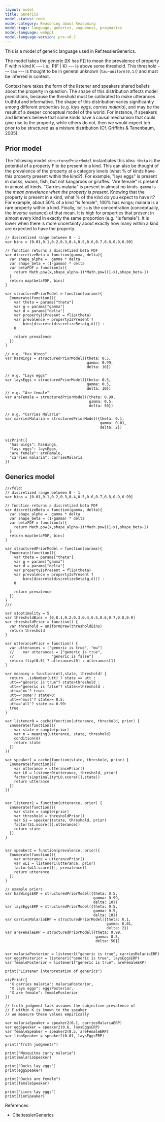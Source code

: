 ```yaml
---
layout: model
title: Generics
model-status: code
model-category: Reasoning about Reasoning
model-tags: language, generics, vagueness, pragmatics
model-language: webppl
model-language-version: pre-v0.7
---
```


<script src="http://web.stanford.edu/~erindb/webppl-viz/webppl.min.js"></script>  
<link rel="stylesheet" href="http://web.stanford.edu/~erindb/webppl-viz/viz.css">

This is a model of generic language used in Ref:tesslerGenerics.

The model takes the generic [[K has F]] to mean the prevalence of 
property F within kind K --- i.e., P(F | K) --- is above some threshold.
This threshold --- `tau` --- is thought to be in general unknown 
(`tau~uniform(0,1)`) and must be inferred in context. 

Context here takes the form of the listener and speakers shared beliefs
about the property in question. The shape of this distribution
affects model predictions, because the threshold must be calibrated to make utterances 
truthful and informative. The shape of this distribution varies significantly 
among different properties (e.g. *lays eggs*, *carries malaria*), and may 
be the result of a deeper conceptual model of the world. For instance,
if speakers and listeners believe that some kinds have a causal mechanism that
could give rise to the property, while others do not, then we would expect
teh prior to be structured as a mixture distribution 
(Cf. Griffiths & Tenenbaum, 2005). 

## Prior model

The following model `structuredPriorModel` instantiates this idea.
`theta` is the potential of a property F to be present in a kind.
This can also be thought of the prevalence of the property at a 
category levels (what % of kinds have this property present within the kind?).
For example, "lays eggs" is present in ducks, swans, fish, but not kangaroos or giraffes.
"Are female" is present in almost all kinds.
"Carries malaria" is present in almost no kinds.
`gamma` is the *mean prevelence when the property is present*.
Knowing that the property is present in a kind, what % of the kind do you 
expect to have it? 
For example, about 50% of a kind "is female"; 100% has wings; malaria is a rare property within a kind.
Finally, `delta` is the concentration (conceptually, the inverse variance) of that mean.
It is high for properties that present in almost every kind in exactly the same proportion (e.g. "is female"). 
It is lower when there is more uncertainty about exactly how many within a kind are expected to have the property.



~~~~
// discretized range between 0 - 1
var bins = [0.01,0.1,0.2,0.3,0.4,0.5,0.6,0.7,0.8,0.9,0.99]

// function returns a discretized beta PDF
var discretizeBeta = function(gamma, delta){
  var shape_alpha =  gamma * delta
  var shape_beta = (1-gamma) * delta
  var betaPDF = function(x){
    return Math.pow(x,shape_alpha-1)*Math.pow((1-x),shape_beta-1)
  }
  return map(betaPDF, bins)
}

var structuredPriorModel = function(params){
  Enumerate(function(){
    var theta = params["theta"]
    var g = params["gamma"]
    var d = params["delta"]
    var propertyIsPresent = flip(theta)
    var prevalence = propertyIsPresent ? 
        bins[discrete(discretizeBeta(g,d))] : 
    0

    return prevalence
  })
}

// e.g. "Has Wings"
var hasWings = structuredPriorModel({theta: 0.5,
                                     gamma: 0.99,
                                     delta: 10})

// e.g. "Lays eggs"
var laysEggs = structuredPriorModel({theta: 0.5,
                                     gamma: 0.5,
                                     delta: 10})
// e.g. "Are female"
var areFemale = structuredPriorModel({theta: 0.99,
                                      gamma: 0.5,
                                      delta: 50})

// e.g. "Carries Malaria"
var carriesMalaria = structuredPriorModel({theta: 0.1,
                                           gamma: 0.01,
                                           delta: 2})


vizPrint({
  "has wings": hasWings,
  "lays eggs": laysEggs,
  "are female": areFemale,
  "carries malaria": carriesMalaria
})

~~~~

## Generics model

~~~~
///fold:
// discretized range between 0 - 1
var bins = [0.01,0.1,0.2,0.3,0.4,0.5,0.6,0.7,0.8,0.9,0.99]

// function returns a discretized beta PDF
var discretizeBeta = function(gamma, delta){
  var shape_alpha =  gamma * delta
  var shape_beta = (1-gamma) * delta
  var betaPDF = function(x){
    return Math.pow(x,shape_alpha-1)*Math.pow((1-x),shape_beta-1)
  }
  return map(betaPDF, bins)
}

var structuredPriorModel = function(params){
  Enumerate(function(){
    var theta = params["theta"]
    var g = params["gamma"]
    var d = params["delta"]
    var propertyIsPresent = flip(theta)
    var prevalence = propertyIsPresent ? 
        bins[discrete(discretizeBeta(g,d))] : 
    0

    return prevalence
  })
}
///

var s1optimality = 5
var thresholdBins = [0,0.1,0.2,0.3,0.4,0.5,0.6,0.7,0.8,0.9]
var thresholdPrior = function() {
  var threshold = uniformDraw(thresholdBins)
  return threshold
}

var utterancePrior = function() {
  var utterances = ["generic is true", "mu"]  
  //    var utterances = ["generic is true",
  //                 "generic is false"]  
  return flip(0.5) ? utterances[0] : utterances[1]
}

var meaning = function(utt,state, threshold) {
  return _.isNumber(utt) ? state == utt :
  utt=="generic is true"? state>threshold :
  utt=="generic is false"? state<=threshold :
  utt=='mu'? true:
  utt=='some'? state>0:
  utt=='most'? state>= 0.5:
  utt=='all'? state >= 0.99:
  true
}

var listener0 = cache(function(utterance, threshold, prior) {
  Enumerate(function(){
    var state = sample(prior)
    var m = meaning(utterance, state, threshold)
    condition(m)
    return state
  })
})

var speaker1 = cache(function(state, threshold, prior) {
  Enumerate(function(){
    var utterance = utterancePrior()
    var L0 = listener0(utterance, threshold, prior)
    factor(s1optimality*L0.score([],state))
    return utterance
  })
})


var listener1 = function(utterance, prior) {
  Enumerate(function(){
    var state = sample(prior)
    var threshold = thresholdPrior()
    var S1 = speaker1(state, threshold, prior)
    factor(S1.score([],utterance))
    return state
  })
}


var speaker2 = function(prevalence, prior){
  Enumerate(function(){
    var utterance = utterancePrior()
    var wL1 = listener1(utterance, prior)
    factor(wL1.score([], prevalence))
    return utterance
  })
}

// example priors
var hasWingsERP = structuredPriorModel({theta: 0.5,
                                        gamma: 0.99,
                                        delta: 10})
var laysEggsERP = structuredPriorModel({theta: 0.5,
                                        gamma: 0.5,
                                        delta: 10})
var carriesMalariaERP = structuredPriorModel({theta: 0.1,
                                              gamma: 0.01,
                                              delta: 2})
var areFemaleERP = structuredPriorModel({theta: 0.99,
                                         gamma: 0.5,
                                         delta: 50})


var malariaPosterior = listener1("generic is true", carriesMalariaERP)
var eggsPosterior = listener1("generic is true", laysEggsERP)
var femalePosterior = listener1("generic is true", areFemaleERP)

print("Listener interpretation of generics")

vizPrint({
  "X carries malaria": malariaPosterior,
  "X lays eggs": eggsPosterior,
  "X are female": femalePosterior
})

// truth judgment task assumes the subjective prevalence of 
// F within K is known to the speaker
// we measure these values empirically

var malariaSpeaker = speaker2(0.1, carriesMalariaERP)
var eggSpeaker = speaker2(0.6, laysEggsERP)
var femaleSpeaker = speaker2(0.5, areFemaleERP)
var lionSpeaker = speaker2(0.01, laysEggsERP)

print("Truth judgments")

print("Mosquitos carry malaria")
print(malariaSpeaker)

print("Ducks lay eggs")
print(eggSpeaker)

print("Ducks are female")
print(femaleSpeaker)

print("Lions lay eggs")
print(lionSpeaker)
~~~~

References:

- Cite:tesslerGenerics
